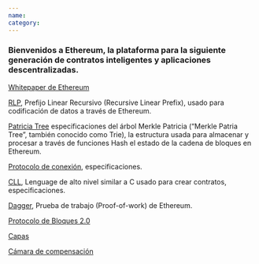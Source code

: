 ```yaml
---
name: 
category: 
---
```


### Bienvenidos a Ethereum, la plataforma para la siguiente generación de contratos inteligentes y aplicaciones descentralizadas.

[Whitepaper de Ethereum](https://google.com)

[RLP](https://google.com), Prefijo Linear Recursivo (Recursive Linear Prefix), usado para codificación de datos a través de Ethereum.

[Patricia Tree](https://google.com) especificaciones del  árbol Merkle Patricia (“Merkle Patria Tree”, también conocido como Trie), la estructura usada para almacenar y procesar a través de funciones Hash el estado de la cadena de bloques en Ethereum.

[Protocolo de conexión](https://google.com), especificaciones.

[CLL](https://google.com), Lenguage de alto nivel similar a C usado para crear contratos, especificaciones.

[Dagger](https://google.com), Prueba de trabajo (Proof-of-work) de Ethereum.

[Protocolo de Bloques 2.0](https://google.com)

[Capas](https://google.com)

[Cámara de compensación](https://google.com)
